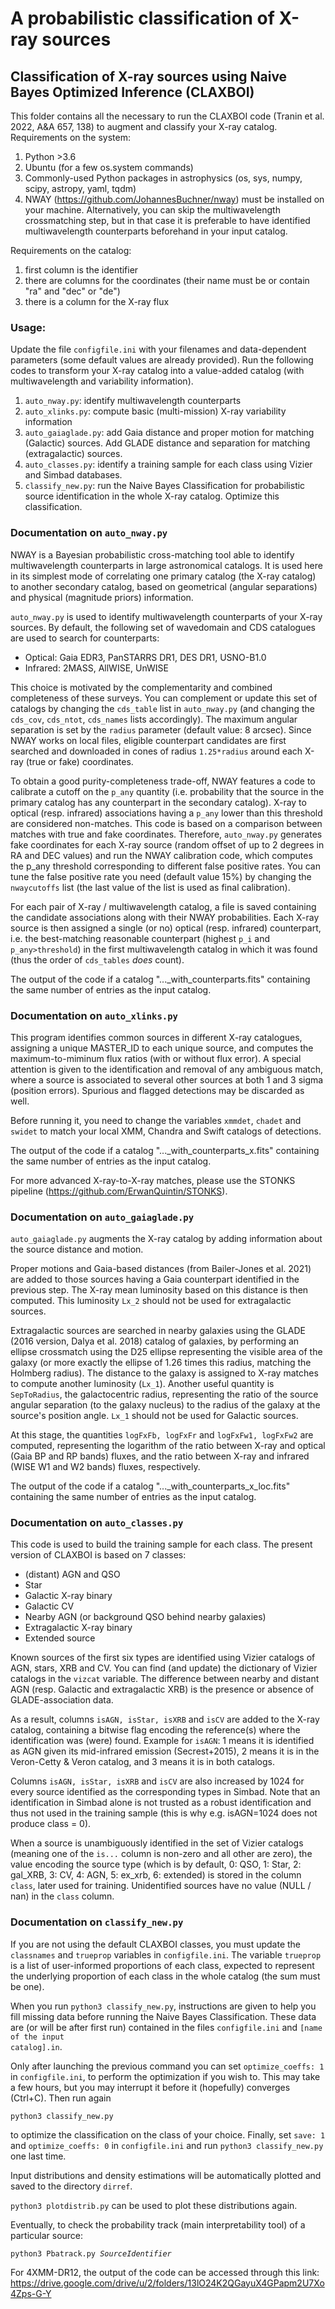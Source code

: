 # A probabilistic classification of X-ray sources
## Classification of X-ray sources using Naive Bayes Optimized Inference (CLAXBOI)

This folder contains all the necessary to run the CLAXBOI code (Tranin et al. 2022, A&A 657, 138) to augment and classify your X-ray catalog.
Requirements on the system:
1. Python >3.6
2. Ubuntu (for a few os.system commands)
3. Commonly-used Python packages in astrophysics (os, sys, numpy, scipy, astropy, yaml, tqdm)
4. NWAY (https://github.com/JohannesBuchner/nway) must be installed on your machine. Alternatively, you can skip the multiwavelength crossmatching step, but in that case it is preferable to have identified multiwavelength counterparts beforehand in your input catalog.

Requirements on the catalog:
1. first column is the identifier
2. there are columns for the coordinates (their name must be or contain "ra" and "dec" or "de")
3. there is a column for the X-ray flux

### Usage:

Update the file <code>configfile.ini</code> with your filenames and data-dependent parameters (some default values are already provided). 
Run the following codes to transform your X-ray catalog into a value-added catalog (with multiwavelength and variability information).
1. <code>auto_nway.py</code>: identify multiwavelength counterparts
2. <code>auto_xlinks.py</code>: compute basic (multi-mission) X-ray variability information
3. <code>auto_gaiaglade.py</code>: add Gaia distance and proper motion for matching (Galactic) sources. Add GLADE distance and separation for matching (extragalactic) sources.
4. <code>auto_classes.py</code>: identify a training sample for each class using Vizier and Simbad databases.
5. <code>classify_new.py</code>: run the Naive Bayes Classification for probabilistic source identification in the whole X-ray catalog. Optimize this classification.


### Documentation on <code>auto_nway.py</code>
NWAY is a Bayesian probabilistic cross-matching tool able to identify multiwavelength counterparts in large astronomical catalogs. It is used here in its simplest mode of correlating one primary catalog (the X-ray catalog) to another secondary catalog, based on geometrical (angular separations) and physical (magnitude priors) information.

<code>auto_nway.py</code> is used to identify multiwavelength counterparts of your X-ray sources. By default, the following set of wavedomain and CDS catalogues are used to search for counterparts:
* Optical: Gaia EDR3, PanSTARRS DR1, DES DR1, USNO-B1.0
* Infrared: 2MASS, AllWISE, UnWISE

This choice is motivated by the complementarity and combined completeness of these surveys. You can complement or update this set of catalogs by changing the <code>cds_table</code> list in <code>auto_nway.py</code> (and changing the <code>cds_cov</code>, <code>cds_ntot</code>, <code>cds_names</code> lists accordingly).
The maximum angular separation is set by the <code>radius</code> parameter (default value: 8 arcsec).
Since NWAY works on local files, eligible counterpart candidates are first searched and downloaded in cones of radius <code>1.25*radius</code> around each X-ray (true or fake) coordinates.

To obtain a good purity-completeness trade-off, NWAY features a code to calibrate a cutoff on the <code>p_any</code> quantity (i.e. probability that the source in the primary catalog has any counterpart in the secondary catalog). X-ray to optical (resp. infrared) associations having a <code>p_any</code> lower than this threshold are considered non-matches. This code is based on a comparison between matches with true and fake coordinates. Therefore, <code>auto_nway.py</code> generates fake coordinates for each X-ray source (random offset of up to 2 degrees in RA and DEC values) and run the NWAY calibration code, which computes the p_any threshold corresponding to different false positive rates. You can tune the false positive rate you need (default value 15%) by changing the <code>nwaycutoffs</code> list (the last value of the list is used as final calibration).

For each pair of X-ray / multiwavelength catalog, a file is saved containing the candidate associations along with their NWAY probabilities.
Each X-ray source is then assigned a single (or no) optical (resp. infrared) counterpart, i.e. the best-matching reasonable counterpart (highest <code>p_i</code> and <code>p_any>threshold</code>) in the first multiwavelength catalog in which it was found (thus the order of <code>cds_tables</code> _does_ count).

The output of the code if a catalog "..._with_counterparts.fits" containing the same number of entries as the input catalog.

### Documentation on <code>auto_xlinks.py</code>

This program identifies common sources in different X-ray catalogues, assigning a unique MASTER_ID to each unique source, and computes the maximum-to-miminum flux ratios (with or without flux error). A special attention is given to the identification and removal of any ambiguous match, where a source is associated to several other sources at both 1 and 3 sigma (position errors). Spurious and flagged detections may be discarded as well.

Before running it, you need to change the variables <code>xmmdet</code>, <code>chadet</code> and <code>swidet</code> to match your local XMM, Chandra and Swift catalogs of detections.

The output of the code if a catalog "..._with_counterparts_x.fits" containing the same number of entries as the input catalog.

For more advanced X-ray-to-X-ray matches, please use the STONKS pipeline (https://github.com/ErwanQuintin/STONKS).

### Documentation on <code>auto_gaiaglade.py</code>

<code>auto_gaiaglade.py</code> augments the X-ray catalog by adding information about the source distance and motion.

Proper motions and Gaia-based distances (from Bailer-Jones et al. 2021) are added to those sources having a Gaia counterpart identified in the previous step. The X-ray mean luminosity based on this distance is then computed. This luminosity <code>Lx_2</code> should not be used for extragalactic sources.

Extragalactic sources are searched in nearby galaxies using the GLADE (2016 version, Dalya et al. 2018) catalog of galaxies, by performing an ellipse crossmatch using the D25 ellipse representing the visible area of the galaxy (or more exactly the ellipse of 1.26 times this radius, matching the Holmberg radius). The distance to the galaxy is assigned to X-ray matches to compute another luminosity (<code>Lx_1</code>). Another useful quantity is <code>SepToRadius</code>, the galactocentric radius, representing the ratio of the source angular separation (to the galaxy nucleus) to the radius of the galaxy at the source's position angle. <code>Lx_1</code> should not be used for Galactic sources.

At this stage, the quantities <code>logFxFb, logFxFr</code> and <code>logFxFw1, logFxFw2</code> are computed, representing the logarithm of the ratio between X-ray and optical (Gaia BP and RP bands) fluxes, and the ratio between X-ray and infrared (WISE W1 and W2 bands) fluxes, respectively.

The output of the code if a catalog "..._with_counterparts_x_loc.fits" containing the same number of entries as the input catalog.

### Documentation on <code>auto_classes.py</code>

This code is used to build the training sample for each class. The present version of CLAXBOI is based on 7 classes:
* (distant) AGN and QSO
* Star
* Galactic X-ray binary
* Galactic CV
* Nearby AGN (or background QSO behind nearby galaxies)
* Extragalactic X-ray binary
* Extended source

Known sources of the first six types are identified using Vizier catalogs of AGN, stars, XRB and CV. You can find (and update) the dictionary of Vizier catalogs in the <code>vizcat</code> variable.
The difference between nearby and distant AGN (resp. Galactic and extragalactic XRB) is the presence or absence of GLADE-association data.

As a result, columns <code>isAGN, isStar, isXRB</code> and <code>isCV</code> are added to the X-ray catalog, containing a bitwise flag encoding the reference(s) where the identification was (were) found. Example for <code>isAGN</code>: 1 means it is identified as AGN given its mid-infrared emission (Secrest+2015), 2 means it is in the Veron-Cetty & Veron catalog, and 3 means it is in both catalogs.

Columns <code>isAGN, isStar, isXRB</code> and <code>isCV</code> are also increased by 1024 for every source identified as the corresponding types in Simbad. Note that an identification in Simbad alone is not trusted as a robust identification and thus not used in the training sample (this is why e.g. isAGN=1024 does not produce class = 0).

When a source is unambiguously identified in the set of Vizier catalogs (meaning one of the <code>is...</code> column is non-zero and all other are zero), the value encoding the source type (which is by default, 0: QSO, 1: Star, 2: gal_XRB, 3: CV, 4: AGN, 5: ex_xrb, 6: extended) is stored in the column <code>class</code>, later used for training. Unidentified sources have no value (NULL / nan) in the <code>class</code> column.


### Documentation on <code>classify_new.py</code>

If you are not using the default CLAXBOI classes, you must update the <code>classnames</code> and <code>trueprop</code> variables in <code>configfile.ini</code>. The variable <code>trueprop</code> is a list of user-informed proportions of each class, expected to represent the underlying proportion of each class in the whole catalog (the sum must be one).

When you run 
<code>python3 classify_new.py</code>, instructions are given to help you fill missing data before running the Naive Bayes Classification. These data are (or will be after first run) contained in the files <code>configfile.ini</code> and <code>[name of the input catalog].in</code>.

Only after launching the previous command you can set <code>optimize_coeffs: 1</code> in <code>configfile.ini</code>, to perform the optimization if you wish to. This may take a few hours, but you may interrupt it before it (hopefully) converges (Ctrl+C).
Then run again

<code>python3 classify_new.py</code>

to optimize the classification on the class of your choice. Finally, set <code>save: 1</code> and <code>optimize_coeffs: 0</code>
in <code>configfile.ini</code> and run <code>python3 classify_new.py</code> one last time.

Input distributions and density estimations will be automatically plotted and saved to the directory <code>dirref</code>.

<code>python3 plotdistrib.py</code> can be used to plot these distributions again.

Eventually, to check the probability track (main interpretability tool) of a particular source:

<code>python3 Pbatrack.py *SourceIdentifier*</code>

For 4XMM-DR12, the output of the code can be accessed through this link: https://drive.google.com/drive/u/2/folders/13lO24K2QGayuX4GPapm2U7Xo4Zps-G-Y
